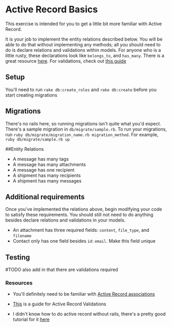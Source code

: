 # Active Record Basics

This exercise is intended for you to get a little bit more familiar with
Active Record.

It is your job to implement the entity relations described below. You
will be able to do that without implementing any methods; all you should
need to do is declare relations and validations within models. For anyone who is a
little rusty, these declarations look like `belongs_to`, and `has_many`.
There is a great resource [here](http://guides.rubyonrails.org/association_basics.html).
For validations, check out [this
guide](http://guides.rubyonrails.org/active_record_validations.html)

## Setup
You'll need to run `rake db:create_roles` and `rake db:create` before you start creating migrations

## Migrations
There's no rails here, so running migrations isn't quite what you'd expect. There's a sample migration in `db/migrate/sample.rb`. To run your migrations, run `ruby db/migrate/migration_name.rb migration_method`.
For example, `ruby db/migrate/sample.rb up`

##Entity Relations

* A message has many tags
* A message has many attachments
* A message has one recipient
* A shipment has many recipients
* A shipment has many messages

## Additional requirements

Once you've implemented the relations above, begin modifying your code
to satisfy these requirements. You should still not need to do anything
besides declare relations and validations in your models.

* An attachment has three required fields: `content`, `file_type`, and
  `filename`
* Contact only has one field besides `id`: `email`. Make this field
  unique

## Testing

#TODO 
also add in that there are validations required


### Resources

* You'll definitely need to be familiar with [Active Record
associations](http://guides.rubyonrails.org/association_basics.html)

* [This](http://guides.rubyonrails.org/active_record_validations.html) is a guide for Active Record
  Validations

* I didn't know how to do active record without rails, there's a pretty
good tutorial for it
[here](http://blog.flatironschool.com/post/58164473975/connecting-ruby-active-record-without-rails)
